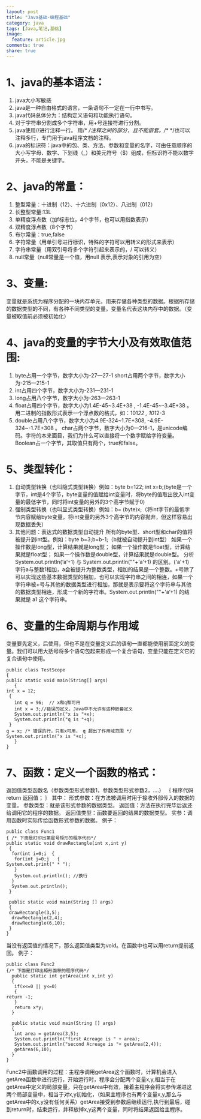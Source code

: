 ```yaml
---
layout: post
title: "Java基础-编程基础"
category: java
tags: [Java,笔记,基础]
image:
  feature: article.jpg
comments: true
share: true
---
```


# 1、java的基本语法： #
1. java大小写敏感
1. java是一种自由格式的语言，一条语句不一定在一行中书写。
1. java代码总体分为：结构定义语句和功能执行语句。
1. 对于字符串分割成多个字符串，用+号连接符进行分割。
1. java使用//进行注释一行。 用/*  */注释之间的部分，且不能嵌套。/**   */也可以注释多行，专门用于java程序文档的注释。
1. java的标识符：java中的包、类、方法、参数和变量的名字，可由任意顺序的大小写字母、数字、下划线（_）和美元符号（$）组成，但标识符不能以数字开头，不能是关键字。

# 2、java的常量： #

1. 整型常量：十进制（12）、十六进制（0x12）、八进制（012） 
1. 长整型常量:13L 
1. 单精度浮点数（加f标志位，4个字节，也可以用指数表示）
1. 双精度浮点数（8个字节）
1. 布尔常量：true,false 
1. 字符常量（用单引号进行标识，特殊的字符可以用转义的形式来表示） 
1. 字符串常量（用双引号将多个字符引起来表示的，/ 可以转义）
1. null常量（null常量是一个值，用null 表示,表示对象的引用为空）

# 3、变量: #
变量就是系统为程序分配的一块内存单元，用来存储各种类型的数据。根据所存储的数据类型的不同，有各种不同类型的变量。变量名代表这块内存中的数据。（变量被取值前必须被初始化）

# 4、java的变量的字节大小及有效取值范围: #

1. byte占用一个字节，数字大小为-27—27-1                                                                                        short占用两个字节，数字大小为-215—215-1
1. int占用四个字节，数字大小为-231—231-1
1. long占用八个字节，数字大小为-263—263-1
1. float占用四个字节，数字大小为1.4E-45~3.4E+38 , -1.4E-45~-3.4E+38 。用二进制的指数形式表示一个浮点数的格式，如：101*22  , 101*2-3
1. double占用八个字节，数字大小为4.9E-324~1.7E+308, -4.9E-324~-1.7E+308 。
char占两个字节，数字大小为0—216-1，是unicode编码。字符的本来面目，我们为什么可以直接将一个数字赋给字符变量。
Boolean占一个字节，其取值只有两个，true和false。

# 5、类型转化： #
1. 自动类型转换（也叫隐式类型转换）例如：byte b=122; int x=b;(byte是一个字节，int是4个字节，byte变量的值赋给int变量时，将byte的值取出放入int变量的最低字节，同时将int变量的另外的3个高字节赋于0) 
1. 强制类型转换（也叫显式类型转换）例如：b= (byte)x;（将int字节的最低字节内容赋给byte变量，将int变量的另外3个高字节的内容抛弃，但这样容易出现数据丢失）
1. 其他问题：表达式的数据类型自动提升
所有的byte型、short型和char的值将被提升到int型。例如：byte b=3;b=b-1;（b就被自动提升到int型）
如果一个操作数是long型，计算结果就是long型；
如果一个操作数是float型，计算结果就是float型；
如果一个操作数是double型，计算结果就是double型。
分析 System.out.println(‘a’+1) 与   System.out.println(""+'a’+1) 的区别。('a'+1) 字符a与整数1相加，a会被提升为整数类型，相加的结果是一个整数。+号除了可以实现这些基本数据类型的相加，也可以实现字符串之间的相连，如果一个字符串被+号与其他的数据类型进行相加，那就是表示要将这个字符串与其他的数据类型相连，形成一个新的字符串。System.out.println(""+'a’+1) 的结果就是 a1 这个字符串。

# 6、变量的生命周期与作用域 #

变量要先定义，后使用，但也不是在变量定义后的语句一直都能使用前面定义的变量。我们可以用大括号将多个语句包起来形成一个复合语句，变量只能在定义它的复合语句中使用。

    public class TestScope
    {
    public static void main(String[] args)
       {
    int x = 12;  
     {
       int q = 96;  // x和q都可用
       int x = 3;//错误的定义，Java中不允许有这种嵌套定义
       System.out.println("x is "+x);
       System.out.println("q is "+q);
     }
    q = x; /* 错误的行，只有x可用， q 超出了作用域范围 */
    System.out.println("x is "+x); 
       }
    }

# 7、函数：定义一个函数的格式： #

返回值类型函数名（参数类型形式参数1，参数类型形式参数2，….）
｛
  程序代码
  return 返回值；
｝
其中：
形式参数：在方法被调用时用于接收外部传入的数据的变量。
参数类型：就是该形式参数的数据类型。
返回值：方法在执行完毕后返还给调用它的程序的数据。
返回值类型：函数要返回的结果的数据类型。
实参：调用函数时实际传给函数形式参数的数据。
例子：

    public class Func1
    { /* 下面是打印出第星号矩形的程序代码*/
    public static void drawRectangle(int x,int y)
     {
      for(int i=0;i  {
       for(int j=0;j   {
    System.out.print(" * ");
       }
       System.out.println(); //换行
      }
      System.out.println(); 
     }
     
     public static void main(String [] args)
     {
     drawRectangle(3,5);
      drawRectangle(2,4);
      drawRectangle(6,10);
     }
    }
当没有返回值的情况下，那么返回值类型为void。在函数中也可以用return提前返回。
例子：    

    public class Func2
    {/* 下面是打印出矩形面积的程序代码*/
      public static int getArea(int x,int y)
      {
       if(x<=0 || y<=0)
       {
    return -1;
       }
       return x*y;
      }
     
      public static void main(String [] args)
      {
       int area = getArea(3,5);
       System.out.println("first Acreage is " + area);
       System.out.println("second Acreage is "+ getArea(2,4));
       getArea(6,10);
      }
    }
Func2中函数调用的过程：主程序调用getArea这个函数时，计算机会进入getArea函数中进行运行，开始运行时，程序会分配两个变量x,y,相当于在getArea中定义的局部变量，只在getArea中有效，接着主程序会将实参传递进这两个局部变量中，相当于对x,y初始化，（如果主程序也有两个变量x,y,那么与getArea中的x,y没有任何关系）getArea接受到参数后继续运行,执行到最后，碰到return时，结束运行，并释放掉x,y这两个变量，同时将结果返回给主程序。
 